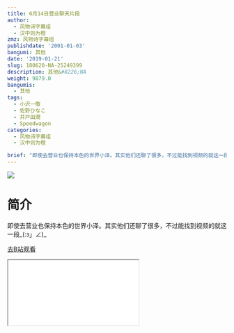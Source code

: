 ```yaml
---
title: 6月14日营业聊天片段
author:
  - 风物诗字幕组
  - 汉中则为橙
zmz: 风物诗字幕组
publishdate: '2001-01-03'
bangumi: 其他
date: '2019-01-21'
slug: 180620-NA-25249399
description: 其他&#8226;NA
weight: 9879.0
bangumis:
  - 其他
tags:
  - 小沢一敬
  - 佐野ひなこ
  - 井戸田潤
  - Speedwagon
categories:
  - 风物诗字幕组
  - 汉中则为橙

brief: "即使去营业也保持本色的世界小泽。其实他们还聊了很多，不过能找到视频的就这一段_(:з」∠)_"
---
```

![](https://i.imgur.com/wBiJ3hT.jpg)
# 简介  
即使去营业也保持本色的世界小泽。其实他们还聊了很多，不过能找到视频的就这一段_(:з」∠)_  

[去B站观看](https://www.bilibili.com/video/av25249399/)
<div class ="resp-container"><iframe class="testiframe" src="//player.bilibili.com/player.html?aid=25249399"", scrolling="no", allowfullscreen="true" > </iframe></div> 
